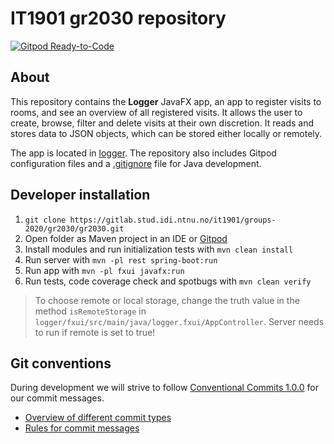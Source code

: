 # IT1901 gr2030 repository

[![Gitpod Ready-to-Code](https://img.shields.io/badge/Gitpod-Ready--to--Code-blue?logo=gitpod)](https://gitpod.idi.ntnu.no/#https://gitlab.stud.idi.ntnu.no/it1901/groups-2020/gr2030/gr2030)

## About

This repository contains the **Logger** JavaFX app, an app to register visits to rooms, and see an overview of all registered visits. It allows the user to create, browse, filter and delete visits at their own discretion. It reads and stores data to JSON objects, which can be stored either locally or remotely.

The app is located in [logger](logger). The repository also includes Gitpod configuration files and a [.gitignore](.gitignore) file for Java development.

## Developer installation

1. `git clone https://gitlab.stud.idi.ntnu.no/it1901/groups-2020/gr2030/gr2030.git`
2. Open folder as Maven project in an IDE or [Gitpod](https://gitpod.idi.ntnu.no/#https://gitlab.stud.idi.ntnu.no/it1901/groups-2020/gr2030/gr2030)
3. Install modules and run initialization tests with `mvn clean install`
4. Run server with `mvn -pl rest spring-boot:run`
5. Run app with `mvn -pl fxui javafx:run`
6. Run tests, code coverage check and spotbugs with `mvn clean verify`

> To choose remote or local storage, change the truth value in the method `isRemoteStorage` in `logger/fxui/src/main/java/logger.fxui/AppController`. Server needs to run if remote is set to true!

## Git conventions

During development we will strive to follow [Conventional Commits 1.0.0](https://www.conventionalcommits.org/en/v1.0.0/) for our commit messages.

- [Overview of different commit types](https://github.com/commitizen/conventional-commit-types/blob/v3.0.0/index.json)
- [Rules for commit messages](https://github.com/conventional-changelog/commitlint/tree/master/%40commitlint/config-conventional)
